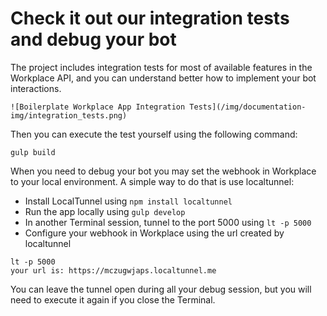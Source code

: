 # Check it out our integration tests and debug your bot

The project includes integration tests for most of available features in the Workplace API, and you can understand better how to implement your bot interactions.

    ![Boilerplate Workplace App Integration Tests](/img/documentation-img/integration_tests.png)


Then you can execute the test yourself using the following command:
```
gulp build
```

When you need to debug your bot you may set the webhook in Workplace to your local environment. A simple way to do that is use localtunnel:

- Install LocalTunnel using ```npm install localtunnel``` 
- Run the app locally using ```gulp develop```
- In another Terminal session, tunnel to the port 5000 using ```lt -p 5000```
- Configure your webhook in Workplace using the url created by localtunnel
```
lt -p 5000
your url is: https://mczugwjaps.localtunnel.me 
```

You can leave the tunnel open during all your debug session, but you will need to execute it again if you close the Terminal.